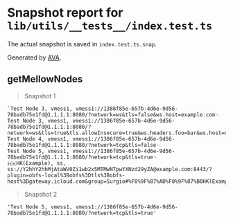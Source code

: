 # Snapshot report for `lib/utils/__tests__/index.test.ts`

The actual snapshot is saved in `index.test.ts.snap`.

Generated by [AVA](https://avajs.dev).

## getMellowNodes

> Snapshot 1

    `Test Node 3, vmess1, vmess1://1386f85e-657b-4d6e-9d56-78badb75e1fd@1.1.1.1:8080/?network=ws&tls=false&ws.host=example.com␊
    Test Node 3, vmess1, vmess1://1386f85e-657b-4d6e-9d56-78badb75e1fd@1.1.1.1:8080/?network=ws&tls=true&tls.allowInsecure=true&ws.headers.foo=bar&ws.host=example.com␊
    Test Node 4, vmess1, vmess1://1386f85e-657b-4d6e-9d56-78badb75e1fd@1.1.1.1:8080/?network=tcp&tls=false␊
    Test Node 5, vmess1, vmess1://1386f85e-657b-4d6e-9d56-78badb75e1fd@1.1.1.1:8080/?network=tcp&tls=true␊
    🇭🇰HK(Example), ss, ss://Y2hhY2hhMjAtaWV0Zi1wb2x5MTMwNTpwYXNzd29yZA@example.com:8443/?plugin=obfs-local%3Bobfs%3Dtls%3Bobfs-host%3Dgateway.icloud.com&group=Surgio#%F0%9F%87%AD%F0%9F%87%B0HK(Example)`

> Snapshot 2

    'Test Node 5, vmess1, vmess1://1386f85e-657b-4d6e-9d56-78badb75e1fd@1.1.1.1:8080/?network=tcp&tls=true'
